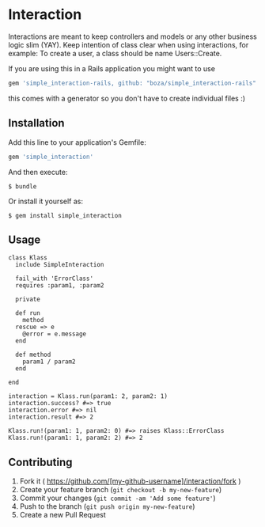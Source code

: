 # Interaction

Interactions are meant to keep controllers and models or any other business logic slim (YAY).
Keep intention of class clear when using interactions, for example: 
To create a user, a class should be name Users::Create.

If you are using this in a Rails application you might want to use

```ruby
gem 'simple_interaction-rails, github: "boza/simple_interaction-rails"'
```

this comes with a generator so you don't have to create individual files :)



## Installation

Add this line to your application's Gemfile:

```ruby
gem 'simple_interaction'
```

And then execute:

    $ bundle

Or install it yourself as:

    $ gem install simple_interaction

## Usage

```
class Klass
  include SimpleInteraction

  fail_with 'ErrorClass'
  requires :param1, :param2     

  private
  
  def run
    method
  rescue => e
    @error = e.message
  end

  def method
    param1 / param2
  end

end

interaction = Klass.run(param1: 2, param2: 1)
interaction.success? #=> true
interaction.error #=> nil
interaction.result #=> 2

Klass.run!(param1: 1, param2: 0) #=> raises Klass::ErrorClass
Klass.run!(param1: 1, param2: 2) #=> 2

```

## Contributing

1. Fork it ( https://github.com/[my-github-username]/interaction/fork )
2. Create your feature branch (`git checkout -b my-new-feature`)
3. Commit your changes (`git commit -am 'Add some feature'`)
4. Push to the branch (`git push origin my-new-feature`)
5. Create a new Pull Request
